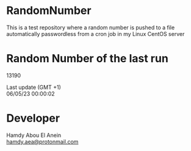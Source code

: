 # RandomNumber    
This is a test repository where a random number is pushed to a file automatically passwordless from a cron job in my Linux CentOS server    
# Random Number of the last run   
13190
      
Last update (GMT +1)    
06/05/23 00:00:02
# Developer    
Hamdy Abou El Anein   
hamdy.aea@protonmail.com
